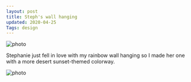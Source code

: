 ```yaml
---
layout: post
title: Steph's wall hanging
updated: 2020-04-25
Tags: design
---
```


![photo](https://caitlinmeyer.github.io/project-log/images/steph-1.JPG)

Stephanie just fell in love with my rainbow wall hanging so I made her one with a more desert sunset-themed colorway.  

![photo](https://caitlinmeyer.github.io/project-log/images/steph-2.JPG)

